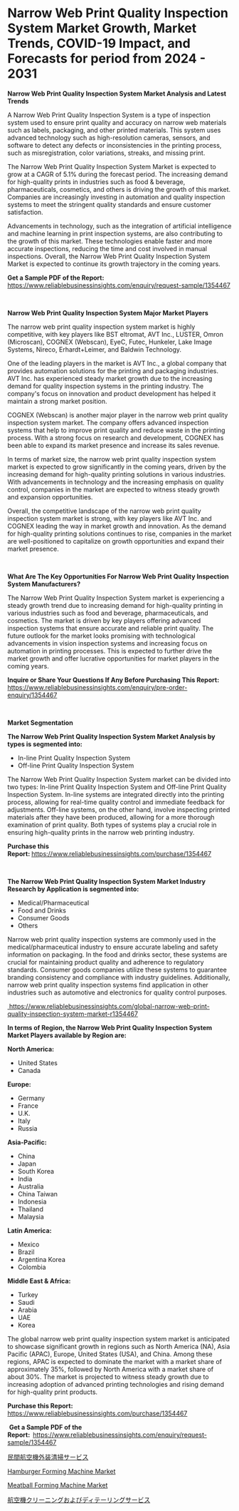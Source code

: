 <p><h1>Narrow Web Print Quality Inspection System Market Growth, Market Trends, COVID-19 Impact, and Forecasts for period from 2024 - 2031</h1></p><p><strong>Narrow Web Print Quality Inspection System Market Analysis and Latest Trends</strong></p>
<p><p>A Narrow Web Print Quality Inspection System is a type of inspection system used to ensure print quality and accuracy on narrow web materials such as labels, packaging, and other printed materials. This system uses advanced technology such as high-resolution cameras, sensors, and software to detect any defects or inconsistencies in the printing process, such as misregistration, color variations, streaks, and missing print.</p><p>The Narrow Web Print Quality Inspection System Market is expected to grow at a CAGR of 5.1% during the forecast period. The increasing demand for high-quality prints in industries such as food & beverage, pharmaceuticals, cosmetics, and others is driving the growth of this market. Companies are increasingly investing in automation and quality inspection systems to meet the stringent quality standards and ensure customer satisfaction.</p><p>Advancements in technology, such as the integration of artificial intelligence and machine learning in print inspection systems, are also contributing to the growth of this market. These technologies enable faster and more accurate inspections, reducing the time and cost involved in manual inspections. Overall, the Narrow Web Print Quality Inspection System Market is expected to continue its growth trajectory in the coming years.</p></p>
<p><strong>Get a Sample PDF of the Report:&nbsp;</strong> <a href="https://www.reliablebusinessinsights.com/enquiry/request-sample/1354467">https://www.reliablebusinessinsights.com/enquiry/request-sample/1354467</a></p>
<p>&nbsp;</p>
<p><strong>Narrow Web Print Quality Inspection System Major Market Players</strong></p>
<p><p>The narrow web print quality inspection system market is highly competitive, with key players like BST eltromat, AVT Inc., LUSTER, Omron (Microscan), COGNEX (Webscan), EyeC, Futec, Hunkeler, Lake Image Systems, Nireco, Erhardt+Leimer, and Baldwin Technology. </p><p>One of the leading players in the market is AVT Inc., a global company that provides automation solutions for the printing and packaging industries. AVT Inc. has experienced steady market growth due to the increasing demand for quality inspection systems in the printing industry. The company's focus on innovation and product development has helped it maintain a strong market position.</p><p>COGNEX (Webscan) is another major player in the narrow web print quality inspection system market. The company offers advanced inspection systems that help to improve print quality and reduce waste in the printing process. With a strong focus on research and development, COGNEX has been able to expand its market presence and increase its sales revenue.</p><p>In terms of market size, the narrow web print quality inspection system market is expected to grow significantly in the coming years, driven by the increasing demand for high-quality printing solutions in various industries. With advancements in technology and the increasing emphasis on quality control, companies in the market are expected to witness steady growth and expansion opportunities.</p><p>Overall, the competitive landscape of the narrow web print quality inspection system market is strong, with key players like AVT Inc. and COGNEX leading the way in market growth and innovation. As the demand for high-quality printing solutions continues to rise, companies in the market are well-positioned to capitalize on growth opportunities and expand their market presence.</p></p>
<p>&nbsp;</p>
<p><strong>What Are The Key Opportunities For Narrow Web Print Quality Inspection System Manufacturers?</strong></p>
<p><p>The Narrow Web Print Quality Inspection System market is experiencing a steady growth trend due to increasing demand for high-quality printing in various industries such as food and beverage, pharmaceuticals, and cosmetics. The market is driven by key players offering advanced inspection systems that ensure accurate and reliable print quality. The future outlook for the market looks promising with technological advancements in vision inspection systems and increasing focus on automation in printing processes. This is expected to further drive the market growth and offer lucrative opportunities for market players in the coming years.</p></p>
<p><strong>Inquire or Share Your Questions If Any Before Purchasing This Report:</strong> <a href="https://www.reliablebusinessinsights.com/enquiry/pre-order-enquiry/1354467">https://www.reliablebusinessinsights.com/enquiry/pre-order-enquiry/1354467</a></p>
<p>&nbsp;</p>
<p><strong>Market Segmentation</strong></p>
<p><strong>The Narrow Web Print Quality Inspection System Market Analysis by types is segmented into:</strong></p>
<p><ul><li>In-line Print Quality Inspection System</li><li>Off-line Print Quality Inspection System</li></ul></p>
<p><p>The Narrow Web Print Quality Inspection System market can be divided into two types: In-line Print Quality Inspection System and Off-line Print Quality Inspection System. In-line systems are integrated directly into the printing process, allowing for real-time quality control and immediate feedback for adjustments. Off-line systems, on the other hand, involve inspecting printed materials after they have been produced, allowing for a more thorough examination of print quality. Both types of systems play a crucial role in ensuring high-quality prints in the narrow web printing industry.</p></p>
<p><strong>Purchase this Report:&nbsp;</strong><a href="https://www.reliablebusinessinsights.com/purchase/1354467">https://www.reliablebusinessinsights.com/purchase/1354467</a></p>
<p>&nbsp;</p>
<p><strong>The Narrow Web Print Quality Inspection System Market Industry Research by Application is segmented into:</strong></p>
<p><ul><li>Medical/Pharmaceutical</li><li>Food and Drinks</li><li>Consumer Goods</li><li>Others</li></ul></p>
<p><p>Narrow web print quality inspection systems are commonly used in the medical/pharmaceutical industry to ensure accurate labeling and safety information on packaging. In the food and drinks sector, these systems are crucial for maintaining product quality and adherence to regulatory standards. Consumer goods companies utilize these systems to guarantee branding consistency and compliance with industry guidelines. Additionally, narrow web print quality inspection systems find application in other industries such as automotive and electronics for quality control purposes.</p></p>
<p><a href="https://www.reliablebusinessinsights.com/global-narrow-web-print-quality-inspection-system-market-r1354467">&nbsp;https://www.reliablebusinessinsights.com/global-narrow-web-print-quality-inspection-system-market-r1354467</a></p>
<p><strong>In terms of Region, the Narrow Web Print Quality Inspection System Market Players available by Region are:</strong></p>
<p>
    <p> <strong> North America: </strong>
        <ul>
            <li>United States</li>
            <li>Canada</li>
        </ul>
        </p> 
    <p> <strong> Europe: </strong>
        <ul>
            <li>Germany</li>
            <li>France</li>
            <li>U.K.</li>
            <li>Italy</li>
            <li>Russia</li>
        </ul>
        </p> 
    <p> <strong> Asia-Pacific: </strong>
        <ul>
            <li>China</li>
            <li>Japan</li>
            <li>South Korea</li>
            <li>India</li>
            <li>Australia</li>
            <li>China Taiwan</li>
            <li>Indonesia</li>
            <li>Thailand</li>
            <li>Malaysia</li>
        </ul>
        </p> 
    <p> <strong> Latin America: </strong>
        <ul>
            <li>Mexico</li>
            <li>Brazil</li>
            <li>Argentina Korea</li>
            <li>Colombia</li>
        </ul>
        </p> 
    <p> <strong> Middle East & Africa: </strong>
        <ul>
            <li>Turkey</li>
            <li>Saudi</li>
            <li>Arabia</li>
            <li>UAE</li>
            <li>Korea</li>
        </ul>
    </p>
    </p>
<p><p>The global narrow web print quality inspection system market is anticipated to showcase significant growth in regions such as North America (NA), Asia Pacific (APAC), Europe, United States (USA), and China. Among these regions, APAC is expected to dominate the market with a market share of approximately 35%, followed by North America with a market share of about 30%. The market is projected to witness steady growth due to increasing adoption of advanced printing technologies and rising demand for high-quality print products.</p></p>
<p><strong>Purchase this Report: </strong><a href="https://www.reliablebusinessinsights.com/purchase/1354467">https://www.reliablebusinessinsights.com/purchase/1354467</a></p>
<p>&nbsp;<strong>Get a Sample PDF of the Report:&nbsp;&nbsp;</strong><a href="https://www.reliablebusinessinsights.com/enquiry/request-sample/1354467">https://www.reliablebusinessinsights.com/enquiry/request-sample/1354467</a></p>
<p><strong></strong></p>
<p><p><a href="https://github.com/oqxogxyvqe90775/Market-Research-Report-List-3/blob/main/3404962164558.md">民間航空機外装清掃サービス</a></p><p><a href="https://github.com/whpnbwim9/Market-Research-Report-List-1/blob/main/hamburger-forming-machine-market.md">Hamburger Forming Machine Market</a></p><p><a href="https://github.com/thereveren80/Market-Research-Report-List-1/blob/main/meatball-forming-machine-market.md">Meatball Forming Machine Market</a></p><p><a href="https://github.com/VellaJacobi2023/Market-Research-Report-List-2/blob/main/4056396164559.md">航空機クリーニングおよびディテーリングサービス</a></p></p>